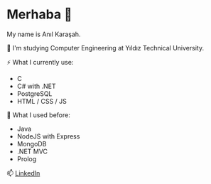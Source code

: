 # Merhaba 👋

My name is Anıl Karaşah.

📌 I'm studying Computer Engineering at Yıldız Technical University.

⚡ What I currently use:
- C
- C# with .NET
- PostgreSQL
- HTML / CSS / JS

🔭 What I used before:
- Java
- NodeJS with Express
- MongoDB
- .NET MVC
- Prolog
	
📫  [LinkedIn](https://www.linkedin.com/in/anilkarasah/)
